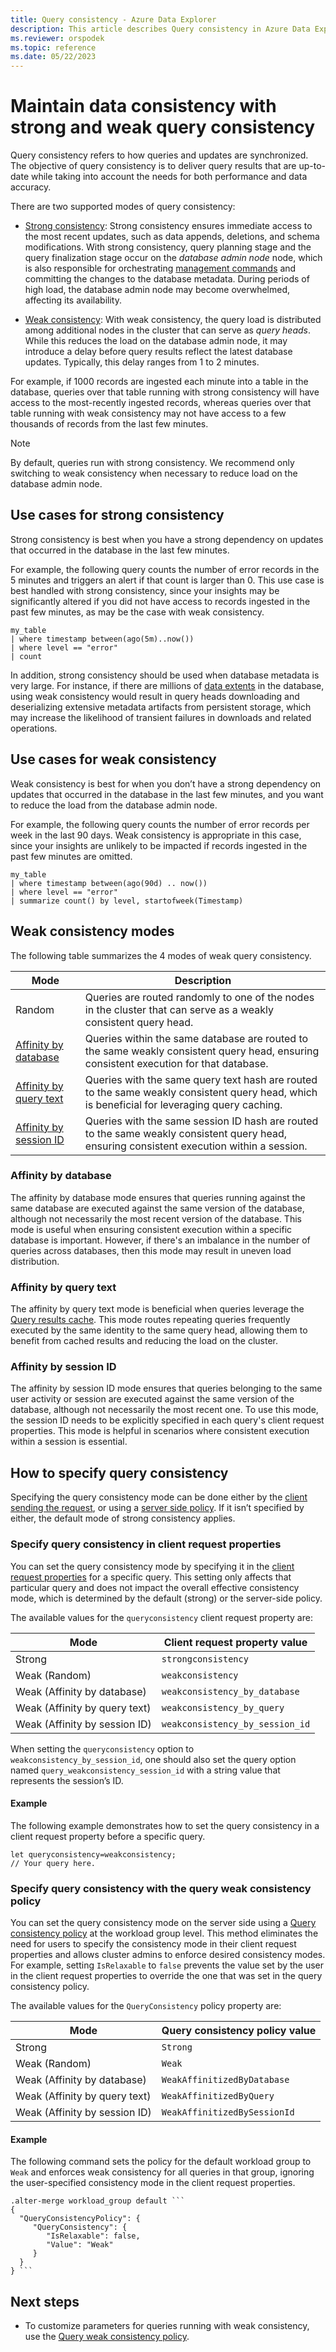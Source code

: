 ```yaml
---
title: Query consistency - Azure Data Explorer
description: This article describes Query consistency in Azure Data Explorer.
ms.reviewer: orspodek
ms.topic: reference
ms.date: 05/22/2023
---
```

# Maintain data consistency with strong and weak query consistency

Query consistency refers to how queries and updates are synchronized. The objective of query consistency is to deliver query results that are up-to-date while taking into account the needs for both performance and data accuracy.

There are two supported modes of query consistency:

* [Strong consistency](#use-cases-for-strong-consistency): Strong consistency ensures immediate access to the most recent updates, such as data appends, deletions, and schema modifications. With strong consistency, query planning stage and the query finalization stage occur on the *database admin node* node, which is also responsible for orchestrating [management commands](../management/index.md) and committing the changes to the database metadata. During periods of high load, the database admin node may become overwhelmed, affecting its availability.

* [Weak consistency](#use-cases-for-weak-consistency): With weak consistency, the query load is distributed among additional nodes in the cluster that can serve as *query heads*. While this reduces the load on the database admin node, it may introduce a delay before query results reflect the latest database updates. Typically, this delay ranges from 1 to 2 minutes.

For example, if 1000 records are ingested each minute into a table in the database, queries over that table running with strong consistency will have access to the most-recently ingested records, whereas queries over that table running with weak consistency may not have access to a few thousands of records from the last few minutes.

> [!NOTE]
> By default, queries run with strong consistency. We recommend only switching to weak consistency when necessary to reduce load on the database admin node.

## Use cases for strong consistency

Strong consistency is best when you have a strong dependency on updates that occurred in the database in the last few minutes.

For example, the following query counts the number of error records in the 5 minutes and triggers an alert if that count is larger than 0. This use case is best handled with strong consistency, since your insights may be significantly altered if you did not have access to records ingested in the past few minutes, as may be the case with weak consistency.

```kusto
my_table
| where timestamp between(ago(5m)..now())
| where level == "error"
| count
```

In addition, strong consistency should be used when database metadata is very large. For instance, if there are millions of [data extents](../management/extents-overview.md) in the database, using weak consistency would result in query heads downloading and deserializing extensive metadata artifacts from persistent storage, which may increase the likelihood of transient failures in downloads and related operations.

## Use cases for weak consistency

Weak consistency is best for when you don’t have a strong dependency on updates that occurred in the database in the last few minutes, and you want to reduce the load from the database admin node.

For example, the following query counts the number of error records per week in the last 90 days. Weak consistency is appropriate in this case, since your insights are unlikely to be impacted if records ingested in the past few minutes are omitted.

```kusto
my_table
| where timestamp between(ago(90d) .. now())
| where level == "error"
| summarize count() by level, startofweek(Timestamp)
```

## Weak consistency modes

The following table summarizes the 4 modes of weak query consistency.

| Mode | Description |
|--|--|
| Random| Queries are routed randomly to one of the nodes in the cluster that can serve as a weakly consistent query head.|
| [Affinity by database](#affinity-by-database)| Queries within the same database are routed to the same weakly consistent query head, ensuring consistent execution for that database. |
| [Affinity by query text](#affinity-by-query-text)| Queries with the same query text hash are routed to the same weakly consistent query head, which is beneficial for leveraging query caching. |
| [Affinity by session ID](#affinity-by-session-id)| Queries with the same session ID hash are routed to the same weakly consistent query head, ensuring consistent execution within a session. |

### Affinity by database

The affinity by database mode ensures that queries running against the same database are executed against the same version of the database, although not necessarily the most recent version of the database. This mode is useful when ensuring consistent execution within a specific database is important. However, if there's an imbalance in the number of queries across databases, then this mode may result in uneven load distribution.

### Affinity by query text

The affinity by query text mode is beneficial when queries leverage the [Query results cache](../query/query-results-cache.md). This mode routes repeating queries frequently executed by the same identity to the same query head, allowing them to benefit from cached results and reducing the load on the cluster.

### Affinity by session ID

The affinity by session ID mode ensures that queries belonging to the same user activity or session are executed against the same version of the database, although not necessarily the most recent one. To use this mode, the session ID needs to be explicitly specified in each query's client request properties. This mode is helpful in scenarios where consistent execution within a session is essential.

## How to specify query consistency

Specifying the query consistency mode can be done either by the [client sending the request](#specify-query-consistency-in-client-request-properties), or using a [server side policy](#specify-query-consistency-with-the-query-weak-consistency-policy). If it isn’t specified by either, the default mode of strong consistency applies.

### Specify query consistency in client request properties

You can set the query consistency mode by specifying it in the [client request properties](../api/netfx/request-properties.md) for a specific query. This setting only affects that particular query and does not impact the overall effective consistency mode, which is determined by the default (strong) or the server-side policy.

The available values for the `queryconsistency` client request property are:

|Mode|Client request property value|
|--|--|
|Strong|`strongconsistency`|
|Weak (Random)|`weakconsistency`|
|Weak (Affinity by database)|`weakconsistency_by_database`|
|Weak (Affinity by query text)|`weakconsistency_by_query`|
|Weak (Affinity by session ID)|`weakconsistency_by_session_id`|

When setting the `queryconsistency` option to `weakconsistency_by_session_id`, one should also set the query option named `query_weakconsistency_session_id` with a string value that represents the session’s ID.

#### Example

The following example demonstrates how to set the query consistency in a client request property before a specific query.

```kusto
let queryconsistency=weakconsistency;
// Your query here.
```

### Specify query consistency with the query weak consistency policy

You can set the query consistency mode on the server side using a [Query consistency policy](../management/query-consistency-policy.md) at the workload group level. This method eliminates the need for users to specify the consistency mode in their client request properties and allows cluster admins to enforce desired consistency modes. For example, setting `IsRelaxable` to `false` prevents the value set by the user in the client request properties to override the one that was set in the query consistency policy.

The available values for the `QueryConsistency` policy property are:

|Mode|Query consistency policy value|
|--|--|
|Strong|`Strong`|
|Weak (Random)|`Weak`|
|Weak (Affinity by database)|`WeakAffinitizedByDatabase`|
|Weak (Affinity by query text)|`WeakAffinitizedByQuery`|
|Weak (Affinity by session ID)|`WeakAffinitizedBySessionId`|

#### Example

The following command sets the policy for the default workload group to `Weak` and enforces weak consistency for all queries in that group, ignoring the user-specified consistency mode in the client request properties.

```kusto
.alter-merge workload_group default ```
{
  "QueryConsistencyPolicy": {
     "QueryConsistency": {
        "IsRelaxable": false,
        "Value": "Weak"
     }
  }
} ```
```

## Next steps

* To customize parameters for queries running with weak consistency, use the [Query weak consistency policy](../management/query-weak-consistency-policy.md).
